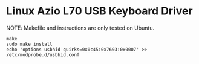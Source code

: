 # Linux Azio L70 USB Keyboard Driver #

NOTE: Makefile and instructions are only tested on Ubuntu.

    make
    sudo make install
    echo 'options usbhid quirks=0x0c45:0x7603:0x0007' >> /etc/modprobe.d/usbhid.conf

